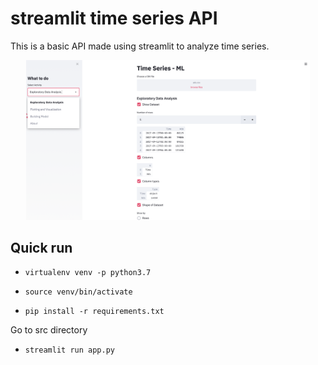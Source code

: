 # streamlit time series API

This is a basic API made using streamlit to analyze time series.

<p align="center">
<img src="https://github.com/Alro10/streamlit-time-series/blob/master/src/tool.png" alt="alt text" width="90%" height="90%">
</p>

## Quick run

- ```virtualenv venv -p python3.7```

- ```source venv/bin/activate```

- ```pip install -r requirements.txt```

Go to src directory

- ```streamlit run app.py```